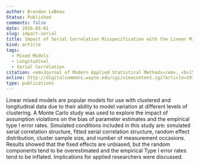 ```yaml
---
author: Brandon LeBeau
Status: Published
comments: false
date: 2016-05-01
slug: impact-serial
title: Impact of Serial Correlation Misspecification with the Linear Mixed Model
kind: article
tags:
  - Mixed Models
  - Longitudinal
  - Serial Correlation
citation: <em>Journal of Modern Applied Statistical Methods</em>, <b>15</b>(1), 389-416
online: http://digitalcommons.wayne.edu/cgi/viewcontent.cgi?article=1915&context=jmasm
type: publications
---
```

  
Linear mixed models are popular models for use with clustered and longitudinal data due to their ability to model variation at different levels of clustering. A Monte Carlo study was used to explore the impact of assumption violations on the bias of parameter estimates and the empirical type I error rates. Simulated conditions included in this study are: simulated serial correlation structure, fitted serial correlation structure, random effect distribution, cluster sample size, and number of measurement occasions. Results showed that the fixed effects are unbiased, but the random components tend to be overestimated and the empirical Type I error rates tend to be inflated. Implications for applied researchers were discussed.